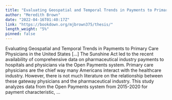 ```yaml
---
title: "Evaluating Geospatial and Temporal Trends in Payments to Primary Care Physicians in the United States"
author: "Meredith Brown"
date: "2022-04-16T01:40:17Z"
link: "https://bookdown.org/mjbrown375/thesis/"
length_weight: "5%"
pinned: false
---
```


Evaluating Geospatial and Temporal Trends in Payments to Primary Care Physicians in the United States [...] The Sunshine Act led to the recent availability of comprehensive data on pharmaceutical industry payments to hospitals and physicians via the Open Payments system. Primary care physicians are the chief way many Americans interact with the healthcare industry. However, there is not much literature on the relationship between these gateway physicians and the pharmaceutical industry. This study analyzes data from the Open Payments system from 2015-2020 for payment characteristic, ...
